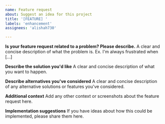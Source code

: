 ```yaml
---
name: Feature request
about: Suggest an idea for this project
title: '[FEATURE] '
labels: 'enhancement'
assignees: 'alishah730'

---
```


**Is your feature request related to a problem? Please describe.**
A clear and concise description of what the problem is. Ex. I'm always frustrated when [...]

**Describe the solution you'd like**
A clear and concise description of what you want to happen.

**Describe alternatives you've considered**
A clear and concise description of any alternative solutions or features you've considered.

**Additional context**
Add any other context or screenshots about the feature request here.

**Implementation suggestions**
If you have ideas about how this could be implemented, please share them here.
